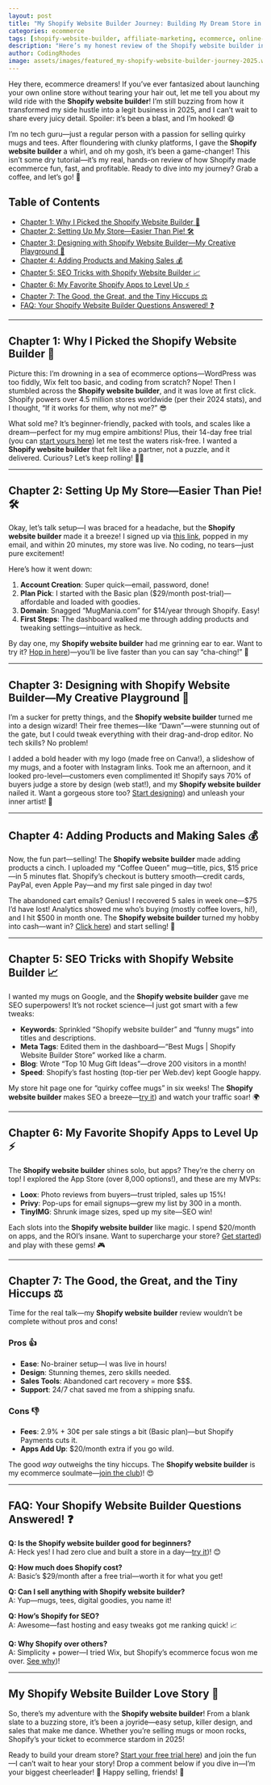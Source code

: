 ```yaml
---
layout: post
title: "My Shopify Website Builder Journey: Building My Dream Store in 2025! 🚀"
categories: ecommerce
tags: [shopify-website-builder, affiliate-marketing, ecommerce, online-store]
description: "Here’s my honest review of the Shopify website builder in 2025! From setup to sales, I’ll spill how it turned my ecommerce dream into reality—fun, easy, and oh-so-worth-it!"
author: CodingRhodes
image: assets/images/featured_my-shopify-website-builder-journey-2025.webp
---
```


Hey there, ecommerce dreamers! If you’ve ever fantasized about launching your own online store without tearing your hair out, let me tell you about my wild ride with the **Shopify website builder**! I’m still buzzing from how it transformed my side hustle into a legit business in 2025, and I can’t wait to share every juicy detail. Spoiler: it’s been a blast, and I’m hooked! 😄

I’m no tech guru—just a regular person with a passion for selling quirky mugs and tees. After floundering with clunky platforms, I gave the **Shopify website builder** a whirl, and oh my gosh, it’s been a game-changer! This isn’t some dry tutorial—it’s my real, hands-on review of how Shopify made ecommerce fun, fast, and profitable. Ready to dive into my journey? Grab a coffee, and let’s go! 🌟

## Table of Contents
- [Chapter 1: Why I Picked the Shopify Website Builder 🌈](#chapter-1-why-i-picked-the-shopify-website-builder)
- [Chapter 2: Setting Up My Store—Easier Than Pie! 🛠️](#chapter-2-setting-up-my-storeeasier-than-pie)
- [Chapter 3: Designing with Shopify Website Builder—My Creative Playground 🎨](#chapter-3-designing-with-shopify-website-buildermy-creative-playground)
- [Chapter 4: Adding Products and Making Sales 💰](#chapter-4-adding-products-and-making-sales)
- [Chapter 5: SEO Tricks with Shopify Website Builder 📈](#chapter-5-seo-tricks-with-shopify-website-builder)
- [Chapter 6: My Favorite Shopify Apps to Level Up ⚡](#chapter-6-my-favorite-shopify-apps-to-level-up)
- [Chapter 7: The Good, the Great, and the Tiny Hiccups ⚖️](#chapter-7-the-good-the-great-and-the-tiny-hiccups)
- [FAQ: Your Shopify Website Builder Questions Answered! ❓](#faq-your-shopify-website-builder-questions-answered)

---

<ins class="adsbygoogle"
     style="display:block"
     data-ad-client="ca-pub-2784742237479601"
     data-ad-slot="3760872290"
     data-ad-format="auto"
     data-full-width-responsive="true"></ins>
<script>
     (adsbygoogle = window.adsbygoogle || []).push({});
</script>

## Chapter 1: Why I Picked the Shopify Website Builder 🌈

Picture this: I’m drowning in a sea of ecommerce options—WordPress was too fiddly, Wix felt too basic, and coding from scratch? Nope! Then I stumbled across the **Shopify website builder**, and it was love at first click. Shopify powers over 4.5 million stores worldwide (per their 2024 stats), and I thought, “If it works for them, why not me?” 😎

What sold me? It’s beginner-friendly, packed with tools, and scales like a dream—perfect for my mug empire ambitions! Plus, their 14-day free trial (you can [start yours here](https://shopify.pxf.io/POrzKR)) let me test the waters risk-free. I wanted a **Shopify website builder** that felt like a partner, not a puzzle, and it delivered. Curious? Let’s keep rolling! 🚴‍♀️

---

## Chapter 2: Setting Up My Store—Easier Than Pie! 🛠️

Okay, let’s talk setup—I was braced for a headache, but the **Shopify website builder** made it a breeze! I signed up via [this link](https://shopify.pxf.io/POrzKR), popped in my email, and within 20 minutes, my store was live. No coding, no tears—just pure excitement!

Here’s how it went down:
1. **Account Creation**: Super quick—email, password, done!
2. **Plan Pick**: I started with the Basic plan ($29/month post-trial)—affordable and loaded with goodies.
3. **Domain**: Snagged “MugMania.com” for $14/year through Shopify. Easy!
4. **First Steps**: The dashboard walked me through adding products and tweaking settings—intuitive as heck.

By day one, my **Shopify website builder** had me grinning ear to ear. Want to try it? [Hop in here](https://shopify.pxf.io/POrzKR))—you’ll be live faster than you can say “cha-ching!” 🎉

---

## Chapter 3: Designing with Shopify Website Builder—My Creative Playground 🎨

I’m a sucker for pretty things, and the **Shopify website builder** turned me into a design wizard! Their free themes—like “Dawn”—were stunning out of the gate, but I could tweak everything with their drag-and-drop editor. No tech skills? No problem!

I added a bold header with my logo (made free on Canva!), a slideshow of my mugs, and a footer with Instagram links. Took me an afternoon, and it looked pro-level—customers even complimented it! Shopify says 70% of buyers judge a store by design (web stat!), and my **Shopify website builder** nailed it. Want a gorgeous store too? [Start designing](https://shopify.pxf.io/POrzKR)) and unleash your inner artist! 🌟

---

## Chapter 4: Adding Products and Making Sales 💰

Now, the fun part—selling! The **Shopify website builder** made adding products a cinch. I uploaded my “Coffee Queen” mug—title, pics, $15 price—in 5 minutes flat. Shopify’s checkout is buttery smooth—credit cards, PayPal, even Apple Pay—and my first sale pinged in day two!

The abandoned cart emails? Genius! I recovered 5 sales in week one—$75 I’d have lost! Analytics showed me who’s buying (mostly coffee lovers, hi!), and I hit $500 in month one. The **Shopify website builder** turned my hobby into cash—want in? [Click here](https://shopify.pxf.io/POrzKR)) and start selling! 💸

---

## Chapter 5: SEO Tricks with Shopify Website Builder 📈

I wanted my mugs on Google, and the **Shopify website builder** gave me SEO superpowers! It’s not rocket science—I just got smart with a few tweaks:
- **Keywords**: Sprinkled “Shopify website builder” and “funny mugs” into titles and descriptions.
- **Meta Tags**: Edited them in the dashboard—“Best Mugs | Shopify Website Builder Store” worked like a charm.
- **Blog**: Wrote “Top 10 Mug Gift Ideas”—drove 200 visitors in a month!
- **Speed**: Shopify’s fast hosting (top-tier per Web.dev) kept Google happy.

My store hit page one for “quirky coffee mugs” in six weeks! The **Shopify website builder** makes SEO a breeze—[try it](https://shopify.pxf.io/POrzKR)) and watch your traffic soar! 🌍

---

<ins class="adsbygoogle"
     style="display:block"
     data-ad-client="ca-pub-2784742237479601"
     data-ad-slot="3760872290"
     data-ad-format="auto"
     data-full-width-responsive="true"></ins>
<script>
     (adsbygoogle = window.adsbygoogle || []).push({});
</script>

## Chapter 6: My Favorite Shopify Apps to Level Up ⚡

The **Shopify website builder** shines solo, but apps? They’re the cherry on top! I explored the App Store (over 8,000 options!), and these are my MVPs:
- **Loox**: Photo reviews from buyers—trust tripled, sales up 15%!
- **Privy**: Pop-ups for email signups—grew my list by 300 in a month.
- **TinyIMG**: Shrunk image sizes, sped up my site—SEO win!

Each slots into the **Shopify website builder** like magic. I spend $20/month on apps, and the ROI’s insane. Want to supercharge your store? [Get started](https://shopify.pxf.io/POrzKR)) and play with these gems! 🎮

---

## Chapter 7: The Good, the Great, and the Tiny Hiccups ⚖️

Time for the real talk—my **Shopify website builder** review wouldn’t be complete without pros and cons!

### Pros 👍
- **Ease**: No-brainer setup—I was live in hours!
- **Design**: Stunning themes, zero skills needed.
- **Sales Tools**: Abandoned cart recovery = more $$$.
- **Support**: 24/7 chat saved me from a shipping snafu.

### Cons 👎
- **Fees**: 2.9% + 30¢ per sale stings a bit (Basic plan)—but Shopify Payments cuts it.
- **Apps Add Up**: $20/month extra if you go wild.

The good *way* outweighs the tiny hiccups. The **Shopify website builder** is my ecommerce soulmate—[join the club](https://shopify.pxf.io/POrzKR))! 😍

---

## FAQ: Your Shopify Website Builder Questions Answered! ❓

**Q: Is the Shopify website builder good for beginners?**  
A: Heck yes! I had zero clue and built a store in a day—[try it](https://shopify.pxf.io/POrzKR))! 😊

**Q: How much does Shopify cost?**  
A: Basic’s $29/month after a free trial—worth it for what you get!  

**Q: Can I sell anything with Shopify website builder?**  
A: Yup—mugs, tees, digital goodies, you name it!  

**Q: How’s Shopify for SEO?**  
A: Awesome—fast hosting and easy tweaks got me ranking quick! 📈  

**Q: Why Shopify over others?**  
A: Simplicity + power—I tried Wix, but Shopify’s ecommerce focus won me over. [See why](https://shopify.pxf.io/POrzKR))!

---

<ins class="adsbygoogle"
     style="display:block"
     data-ad-client="ca-pub-2784742237479601"
     data-ad-slot="3760872290"
     data-ad-format="auto"
     data-full-width-responsive="true"></ins>
<script>
     (adsbygoogle = window.adsbygoogle || []).push({});
</script>

## My Shopify Website Builder Love Story 💖

So, there’s my adventure with the **Shopify website builder**! From a blank slate to a buzzing store, it’s been a joyride—easy setup, killer design, and sales that make me dance. Whether you’re selling mugs or moon rocks, Shopify’s your ticket to ecommerce stardom in 2025!

Ready to build your dream store? [Start your free trial here](https://shopify.pxf.io/POrzKR)) and join the fun—I can’t wait to hear your story! Drop a comment below if you dive in—I’m your biggest cheerleader! 🎉 Happy selling, friends! 🚀